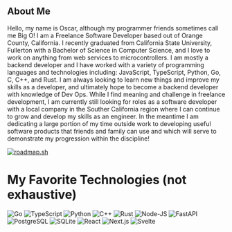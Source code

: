 ## About Me

Hello, my name is Oscar, although my programmer friends sometimes call me Big O! I am a Freelance Software Developer based out of Orange County, California. I recently graduated from California State University, Fullerton with a Bachelor of Science in Computer Science, and I love to work on anything from web services to microcontrollers. I am mostly a backend developer and I have worked with a variety of programming languages and technologies including: JavaScript, TypeScript, Python, Go, C, C++, and Rust. I am always looking to learn new things and improve my skills as a developer, and ultimately hope to become a backend developer with knowledge of Dev Ops. While I find meaning and challenge in freelance development, I am currently still looking for roles as a software developer with a local company in the Souther California region where I can continue to grow and develop my skills as an engineer. In the meantime I am dedicating a large portion of my time outside work to developing useful software products that friends and family can use and which will serve to demonstrate my progression within the discipline!

[![roadmap.sh](https://roadmap.sh/card/tall/677332b170129741a83f6cbc?variant=dark&roadmaps=backend%2Clinux%2Cdevops%2Cgame-developer)](https://roadmap.sh)

# My Favorite Technologies (not exhaustive)

![Go](https://img.shields.io/badge/go-00ADD8?logo=go&logoColor=FFFFFF&style=for-the-badge)
![TypeScript](https://img.shields.io/badge/Typescript-FFFFFF?logo=typescript&logoColor=3178C6&style=for-the-badge)
![Python](https://img.shields.io/badge/python-3776AB?logo=python&logoColor=white&style=for-the-badge)
![C++](https://img.shields.io/badge/c++-00599C?logo=cplusplus&logoColor=FFFFFF&style=for-the-badge)
![Rust](https://img.shields.io/badge/rust-FF3E02?logo=rust&logoColor=000&style=for-the-badge)
![Node-JS](https://img.shields.io/badge/Node.js-000?logo=node.js&logoColor=green&style=for-the-badge)
![FastAPI](https://img.shields.io/badge/fastapi-002?logo=fastapi&logoColor=009688&style=for-the-badge)
![PostgreSQL](https://img.shields.io/badge/postgres-506FEF?logo=postgresql&logoColor=black&style=for-the-badge)
![SQLite](https://img.shields.io/badge/sqlite-CCB?logo=sqlite&logoColor=003B57&style=for-the-badge)
![React](https://img.shields.io/badge/React-123?logo=react&logoColor=61DAFB&style=for-the-badge)
![Next.js](https://img.shields.io/badge/Next.js-DDD?logo=nextdotjs&logoColor=000&style=for-the-badge)
![Svelte](https://img.shields.io/badge/Svelte-FF3A0F?logo=svelte&logoColor=FFF&style=for-the-badge)
